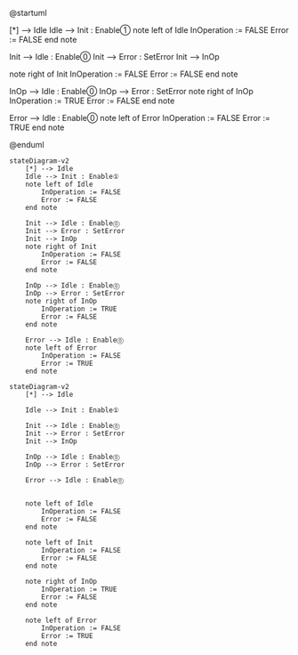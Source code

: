 @startuml

[*] --> Idle
Idle --> Init : Enable①
note left of Idle
    InOperation := FALSE
    Error := FALSE
end note

Init --> Idle : Enable⓪
Init --> Error : SetError
Init --> InOp

note right of Init
    InOperation := FALSE
    Error := FALSE
end note

InOp --> Idle : Enable⓪
InOp --> Error : SetError
note right of InOp
    InOperation := TRUE
    Error := FALSE
end note

Error --> Idle : Enable⓪
note left of Error
    InOperation := FALSE
    Error := TRUE
end note


@enduml


```mermaid
stateDiagram-v2
    [*] --> Idle
    Idle --> Init : Enable①
    note left of Idle
        InOperation := FALSE
        Error := FALSE
    end note

    Init --> Idle : Enable⓪
    Init --> Error : SetError
    Init --> InOp
    note right of Init
        InOperation := FALSE
        Error := FALSE
    end note

    InOp --> Idle : Enable⓪
    InOp --> Error : SetError
    note right of InOp
        InOperation := TRUE
        Error := FALSE
    end note

    Error --> Idle : Enable⓪
    note left of Error
        InOperation := FALSE
        Error := TRUE
    end note
```

```mermaid
stateDiagram-v2
    [*] --> Idle
        
    Idle --> Init : Enable①

    Init --> Idle : Enable⓪
    Init --> Error : SetError
    Init --> InOp
        
    InOp --> Idle : Enable⓪
    InOp --> Error : SetError
        
    Error --> Idle : Enable⓪
    

    note left of Idle
        InOperation := FALSE
        Error := FALSE
    end note

    note left of Init
        InOperation := FALSE
        Error := FALSE
    end note

    note right of InOp
        InOperation := TRUE
        Error := FALSE
    end note
 
    note left of Error
        InOperation := FALSE
        Error := TRUE
    end note
```


